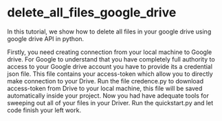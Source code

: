 # delete_all_files_google_drive

In this tutorial, we show how to delete all files in your google drive using google drive API in python.

Firstly, you need creating connection from your local machine to Google drive. For Google to understand that you have completely full authority to access to your Google drive account you have to provide its a credential json file. This file contains your access-token which allow you to directly make connection to your Drive. Run the file credence.py to download access-token from Drive to your local machine, this file will be saved automatically inside your project. Now you had have adequate tools for sweeping out all of your files in your Driver. Run the quickstart.py and let code finish your left work.

